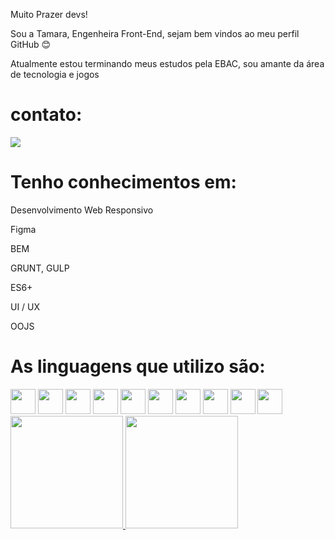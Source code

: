 Muito Prazer devs!

Sou a Tamara, Engenheira Front-End, sejam bem vindos ao meu perfil GitHub :blush:

Atualmente estou terminando meus estudos pela EBAC, sou amante da área de tecnologia e jogos

# contato: 
<div>
<a href="https://www.linkedin.com/in/tamara-frontend-dev/" target="_blank"><img loading="lazy" src="https://img.shields.io/badge/-LinkedIn-%230077B5?style=for-the-badge&logo=linkedin&logoColor=white" target="_blank"></a>
</div>

# Tenho conhecimentos em: 

Desenvolvimento Web Responsivo

Figma

BEM

GRUNT, GULP

ES6+

UI / UX

OOJS


# As linguagens que utilizo são: 

<div>
  <img src="https://cdn.jsdelivr.net/gh/devicons/devicon/icons/html5/html5-original.svg" width="40" height="40" />             
  <img src="https://cdn.jsdelivr.net/gh/devicons/devicon/icons/css3/css3-original.svg" width="40" height="40" />       
  <img src="https://cdn.jsdelivr.net/gh/devicons/devicon/icons/javascript/javascript-original.svg" width="40" height="40" />
  <img src="https://cdn.jsdelivr.net/gh/devicons/devicon/icons/jquery/jquery-original-wordmark.svg" width="40" height="40" />    
  <img src="https://cdn.jsdelivr.net/gh/devicons/devicon/icons/bootstrap/bootstrap-original-wordmark.svg" width="40" height="40" />
  <img src="https://cdn.jsdelivr.net/gh/devicons/devicon/icons/sass/sass-original.svg" width="40" height="40" />
  <img src="https://cdn.jsdelivr.net/gh/devicons/devicon/icons/less/less-plain-wordmark.svg" width="40" height="40" />     
  <img src="https://cdn.jsdelivr.net/gh/devicons/devicon/icons/react/react-original-wordmark.svg" width="40" height="40" />       
  <img src="https://cdn.jsdelivr.net/gh/devicons/devicon/icons/vuejs/vuejs-original-wordmark.svg" width="40" height="40" />
  <img src="https://cdn.jsdelivr.net/gh/devicons/devicon/icons/typescript/typescript-original.svg" width="40" height="40" />
</div>

<div>
<a href="https://github.com/TamaradeMoura">
<img loading="lazy" height="180em" src="https://github-readme-stats.vercel.app/api/top-langs/?username=TamaraDeMoura&layout=compact&langs_count=7&theme=dracula"/>
<img loading="lazy" height="180em" src="https://github-readme-stats.vercel.app/api?username=TamaradeMoura&show_icons=true&theme=dracula&include_all_commits=true&count_private=true"/>
</div>
          





